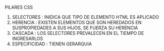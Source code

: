 PILARES CSS
1. SELECTORES : INIDICA QUE TIPO DE ELEMENTO HTML ES APLICADO
2. HERENCIA : EXISTEN ELEMENTOS QUE SON HEREDADOS EN SUSPROPIEDADES A SUS HIJOS, SE FUERZA SU HERENCIA
3. CASCADA : LOS SELECTORES PREVALECEN EN EL TIEMPO DE INGRESARLOS
4. ESPECIFICIDAD : TIENEN GERARQUIA